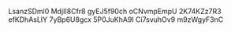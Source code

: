LsanzSDml0
MdjII8Cfr8
gyEJ5f90ch
oCNvmpEmpU
2K74KZz7R3
efKDhAsLIY
7yBp6U8gcx
5P0JuKhA9I
Ci7svuhOv9
m9zWgyF3nC
